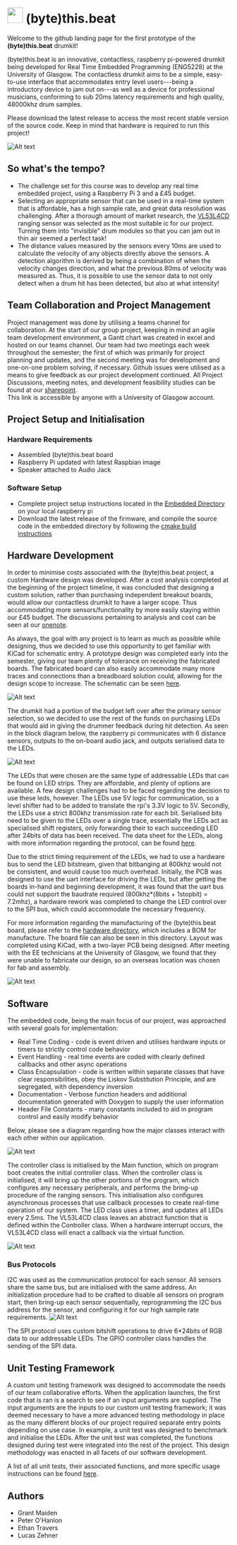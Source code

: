 
# [<img src="./docs/Instagram_icon.png.webp" width="35"/>](https://www.instagram.com/byte.thebeat/) (byte)this.beat  
Welcome to the github landing page for the first prototype of the **(byte)this.beat** drumkit!

(byte)this.beat is an innovative, contactless, raspberry pi-powered drumkit being developed for  Real Time Embedded Programming (ENG5228) at the University of Glasgow.  The contactless drumkit aims to be a simple, easy-to-use interface that accommodates entry level users---being a introductory device to jam out on---as well as a device for professional musicians, conforming to sub 20ms latency requirements and high quality, 48000khz drum samples.

Please download the latest release to access the most recent stable version of the source code. Keep in mind that hardware is required to run this project!

<img src="./docs/ByteThisBeat.jpg" alt="Alt text" title="(byte)this.beat; PCB">

## So what's the tempo?

* The challenge set for this course was to develop any real time embedded project, using a Raspberry Pi 3 and a £45 budget.  
* Selecting an appropriate sensor that can be used in a real-time system that is affordable, has a high sample rate, and great data resolution was challenging. After a thorough amount of market research, the [VL53L4CD](https://www.st.com/en/imaging-and-photonics-solutions/vl53l4cd.html) ranging sensor was selected as the most suitable ic for our project. Turning them into "invisible" drum modules so that you can jam out in thin air seemed a perfect task!  
* The distance values measured by the sensors every 10ms are used to calculate the velocity of any objects directly above the sensors. A detection algorithm is derived by being a combination of when the velocity changes direction, and what the previous 80ms of velocity was measured as. Thus, it is possible to use the sensor data to not only detect when a drum hit has been detected, but also at what intensity!

## Team Collaboration and Project Management

Project management was done by utilising a teams channel for collaboration. At the start of our group project, keeping in mind an agile team development environment, a Gantt chart was created in excel and hosted on our teams channel. Our team had two meetings each week throughout the semester; the first of which was primarily for project planning and updates, and the second meeting was for development and one-on-one problem solving, if necessary. Github issues were utilised as a means to give feedback as our project development continued. All Project Discussions, meeting notes, and development feasibility studies can be found at our [sharepoint](https://gla.sharepoint.com/:o:/s/ENG5228RTEP/Er4JzmCRMUZCnUjhNUSQIA8BrX5IVSQI6c456dHyLfZf0w?e=HDqj4z).  
This link is accessible by anyone with a University of Glasgow account.

## Project Setup and Initialisation
### Hardware Requirements
* Assembled (byte)this.beat board
* Raspberry Pi updated with latest Raspbian image
* Speaker attached to Audio Jack
### Software Setup
* Complete project setup instructions located in the [Embedded Directory](https://github.com/GrantMaiden/ContactlessPiPoweredDrumkit/tree/main/embedded) on your local raspberry pi
* Download the latest release of the firmware, and compile the source code in the embedded directory by following the [cmake build instructions](https://github.com/GrantMaiden/ContactlessPiPoweredDrumkit/blob/main/embedded/cmake_build_instructions.txt)

## Hardware Development
In order to minimise costs associated with the (byte)this.beat project, a custom Hardware design was developed. After a cost analysis completed at the beginning of the project timeline, it was concluded that designing a custom solution, rather than purchasing independent breakout boards, would allow our contactless drumkit to have a larger scope. Thus accommodating more sensors/functionality by more easily staying within our £45 budget. The discussions pertaining to analysis and cost can be seen at our [onenote](https://gla.sharepoint.com/:o:/s/ENG5228RTEP/Er4JzmCRMUZCnUjhNUSQIA8BrX5IVSQI6c456dHyLfZf0w?e=HDqj4z).  

As always, the goal with any project is to learn as much as possible while designing, thus we decided to use this opportunity to get familiar with KiCad for schematic entry. A prototype design was completed early into the semester, giving our team plenty of tolerance on receiving the fabricated boards. The fabricated board can also easily accommodate many more traces and connections than a breadboard solution could, allowing for the design scope to increase. The schematic can be seen [here](https://github.com/GrantMaiden/ContactlessPiPoweredDrumkit/blob/main/hardware/ContactlessPiPoweredDrumkit/Schematic/byteThisBeatREVA.pdf).

<img src="./docs/Schematic overview.png" alt="Alt text" title="(byte)this.beat; Schematic overview">

The drumkit had a portion of the budget left over after the primary sensor selection, so we decided to use the rest of the funds on purchasing LEDs that would aid in giving the drummer feedback during hit detection. As seen in the block diagram below, the raspberry pi communicates with 6 distance sensors, outputs to the on-board audio jack, and outputs serialised data to the LEDs.

<img src="./docs/hardware Block Diagram.jpg" alt="Alt text" title="(byte)this.beat; Hardware Diagram">

The LEDs that were chosen are the same type of addressable LEDs that can be found on LED strips. They are affordable, and plenty of options are available. A few design challenges had to be faced regarding the decision to use these leds, however. The LEDs use 5V logic for communication, so a level shifter had to be added to translate the rpi's 3.3V logic to 5V. Secondly, the LEDs use a strict 800khz transmission rate for each bit. Serialised bits need to be given to the LEDs over a single trace, essentially the LEDs act as specialised shift registers, only forwarding their to each succeeding LED after 24bits of data has been received. The data sheet for the LEDs, along with more information regarding the protocol, can be found [here](https://github.com/GrantMaiden/ContactlessPiPoweredDrumkit/blob/main/docs/datasheets/IN-PI55TAT(X)R(X)G(X)B_v1.5.pdf). 


Due to the strict timing requirement of the LEDs, we had to use a hardware bus to send the LED bitstream, given that bitbanging at 800khz would not be consistent, and would cause too much overhead. Initially, the PCB was designed to use the uart interface for driving the LEDs, but after getting the boards in-hand and beginning development, it was found that the uart bus could not support the baudrate required (800khz*(8bits + 1stopbit) = 7.2mhz), a hardware rework was completed to change the LED control over to the SPI bus, which could accommodate the necessary frequency.

For more information regarding the manufacturing of the (byte)this.beat board, please refer to the [hardware directory](https://github.com/GrantMaiden/ContactlessPiPoweredDrumkit/tree/main/hardware/ContactlessPiPoweredDrumkit), which includes a BOM for manufacture. The board file can also be seen in this directory. Layout was completed using KiCad, with a two-layer PCB being designed. After meeting with the EE technicians at the University of Glasgow, we found that they were unable to fabricate our design, so an overseas location was chosen for fab and assembly.

<img src="./docs/PCB_Layout.jpg" alt="Alt text" title="(byte)this.beat; Schematic overview">

## Software 

The embedded code, being the main focus of our project, was approached with several goals for implementation:
* Real Time Coding - code is event driven and utilises hardware inputs or timers to strictly control code behavior
* Event Handling - real time events are coded with clearly defined callbacks and other async operations
* Class Encapsulation - code is written within separate classes that have clear responsibilities, obey the Liskov Substitution Principle, and are segregated, with dependency inversion
* Documentation - Verbose function headers and additional documentation generated with Doxygen to supply the user information
* Header File Constants - many constants included to aid in program control and easily modify behavior

Below, please see a diagram regarding how the major classes interact with each other within our application.

<img src="./docs/initialisation flowchart.jpg" alt="Alt text" title="(byte)this.beat; Init Flowchart">

The controller class is initialised by the Main function, which on program boot creates the initial controller class. When the controller class is initialised, it will bring up the other portions of the program, which configures any necessary peripherals, and performs the bring-up procedure of the ranging sensors. This initialisation also configures asynchronous processes that use callback processes to create real-time operation of our system. The LED class uses a timer, and updates all LEDs every 2.5ms. The VL53L4CD class leaves an abstract function that is defined within the Controller class. When a hardware interrupt occurs, the VL53L4CD class will enact a callback via the virtual function.

<img src="./docs/Class diagram.jpg" alt="Alt text" title="(byte)this.beat; class diagram">

### Bus Protocols
I2C was used as the communication protocol for each sensor. All sensors share the same bus, but are initialised with the same address. An initialization procedure had to be crafted to disable all sensors on program start, then bring-up each sensor sequentially, reprogramming the I2C bus address for the sensor, and configuring it for our high sample rate requirements.
<add link to ranging sensor bringup>
<img src="./docs/VL53L4CD bringup.png" alt="Alt text" title="(byte)this.beat; ranging bringup">

The SPI protocol uses custom bitshift operations to drive 6*24bits of RGB data to our addressable LEDs. The GPIO controller class handles the sending of the SPI data.


## Unit Testing Framework
A custom unit testing framework was designed to accommodate the needs of our team collaborative efforts. When the application launches, the first code that is ran is a search to see if an input arguments are supplied. The input arguments are the inputs to our custom unit testing framework; it was deemed necessary to have a more advanced testing methodology in place as the many different blocks of our project required separate entry points depending on use case. In example, a unit test was designed to benchmark and initialise the LEDs. After the unit test was completed, the functions designed during test were integrated into the rest of the project. This design methodology was enacted in all facets of our software development. 

A list of all unit tests, their associated functions, and more specific usage instructions can be found [here](https://github.com/GrantMaiden/ContactlessPiPoweredDrumkit/blob/main/embedded/unit_tests.txt).


## Authors

* Grant Maiden  
* Peter O'Hanlon  
* Ethan Travers  
* Lucas Zehner  
